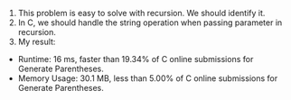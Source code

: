 1. This problem is easy to solve with recursion. We should identify it.
2. In C, we should handle the string operation when passing parameter in recursion.
3. My result:
  - Runtime: 16 ms, faster than 19.34% of C online submissions for Generate Parentheses.
  - Memory Usage: 30.1 MB, less than 5.00% of C online submissions for Generate Parentheses.
